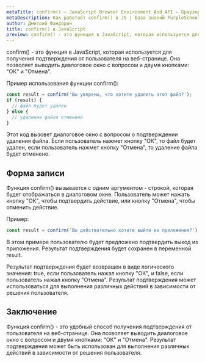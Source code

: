 ```yaml
---
metaTitle: confirm() – JavaScript Browser Environment And API – Браузерное окружение и API в JS
metaDescription: Как работает confirm() в JS | База знаний PurpleSchool
author: Дмитрий Фандорин
title: confirm() в JavaScript
preview: confirm() - это функция в JavaScript, которая используется для получения подтверждения от пользователя на веб-странице...
---
```


confirm() - это функция в JavaScript, которая используется для получения подтверждения от пользователя на веб-странице. Она позволяет выводить диалоговое окно с вопросом и двумя кнопками: "ОК" и "Отмена".

Пример использования функции confirm():

```javascript
const result = confirm('Вы уверены, что хотите удалить этот файл?');
if (result) {
  // файл будет удален
} else {
  // удаление файла отменено
}
```

Этот код вызовет диалоговое окно с вопросом о подтверждении удаления файла. Если пользователь нажмет кнопку "ОК", то файл будет удален, если пользователь нажмет кнопку "Отмена", то удаление файла будет отменено.

## Форма записи

Функция confirm() вызывается с одним аргументом - строкой, которая будет отображаться в диалоговом окне. Пользователь может нажать кнопку "ОК", чтобы подтвердить действие, или кнопку "Отмена", чтобы отменить действие.

Пример:

```javascript
const result = confirm('Вы действительно хотите выйти из приложения?');
```

В этом примере пользователю будет предложено подтвердить выход из приложения. Результат подтверждения будет сохранен в переменной result.

Результат подтверждения будет возвращен в виде логического значения: true, если пользователь нажал кнопку "ОК", и false, если пользователь нажал кнопку "Отмена". Результат подтверждения может использоваться для выполнения различных действий в зависимости от решения пользователя.

## Заключение

Функция confirm() - это удобный способ получения подтверждения от пользователя на веб-странице. Она позволяет выводить диалоговое окно с вопросом и двумя кнопками: "ОК" и "Отмена". Результат подтверждения может быть использован для выполнения различных действий в зависимости от решения пользователя.